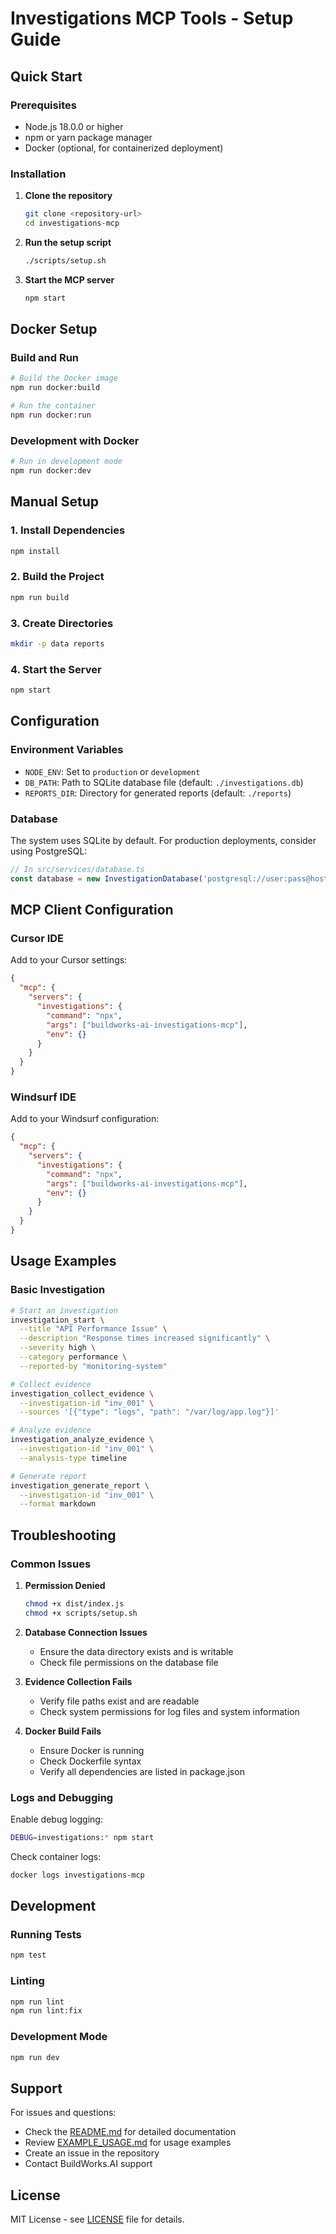 # Investigations MCP Tools - Setup Guide

## Quick Start

### Prerequisites
- Node.js 18.0.0 or higher
- npm or yarn package manager
- Docker (optional, for containerized deployment)

### Installation

1. **Clone the repository**
   ```bash
   git clone <repository-url>
   cd investigations-mcp
   ```

2. **Run the setup script**
   ```bash
   ./scripts/setup.sh
   ```

3. **Start the MCP server**
   ```bash
   npm start
   ```

## Docker Setup

### Build and Run
```bash
# Build the Docker image
npm run docker:build

# Run the container
npm run docker:run
```

### Development with Docker
```bash
# Run in development mode
npm run docker:dev
```

## Manual Setup

### 1. Install Dependencies
```bash
npm install
```

### 2. Build the Project
```bash
npm run build
```

### 3. Create Directories
```bash
mkdir -p data reports
```

### 4. Start the Server
```bash
npm start
```

## Configuration

### Environment Variables
- `NODE_ENV`: Set to `production` or `development`
- `DB_PATH`: Path to SQLite database file (default: `./investigations.db`)
- `REPORTS_DIR`: Directory for generated reports (default: `./reports`)

### Database
The system uses SQLite by default. For production deployments, consider using PostgreSQL:

```typescript
// In src/services/database.ts
const database = new InvestigationDatabase('postgresql://user:pass@host:port/db');
```

## MCP Client Configuration

### Cursor IDE
Add to your Cursor settings:

```json
{
  "mcp": {
    "servers": {
      "investigations": {
        "command": "npx",
        "args": ["buildworks-ai-investigations-mcp"],
        "env": {}
      }
    }
  }
}
```

### Windsurf IDE
Add to your Windsurf configuration:

```json
{
  "mcp": {
    "servers": {
      "investigations": {
        "command": "npx",
        "args": ["buildworks-ai-investigations-mcp"],
        "env": {}
      }
    }
  }
}
```

## Usage Examples

### Basic Investigation
```bash
# Start an investigation
investigation_start \
  --title "API Performance Issue" \
  --description "Response times increased significantly" \
  --severity high \
  --category performance \
  --reported-by "monitoring-system"

# Collect evidence
investigation_collect_evidence \
  --investigation-id "inv_001" \
  --sources '[{"type": "logs", "path": "/var/log/app.log"}]'

# Analyze evidence
investigation_analyze_evidence \
  --investigation-id "inv_001" \
  --analysis-type timeline

# Generate report
investigation_generate_report \
  --investigation-id "inv_001" \
  --format markdown
```

## Troubleshooting

### Common Issues

1. **Permission Denied**
   ```bash
   chmod +x dist/index.js
   chmod +x scripts/setup.sh
   ```

2. **Database Connection Issues**
   - Ensure the data directory exists and is writable
   - Check file permissions on the database file

3. **Evidence Collection Fails**
   - Verify file paths exist and are readable
   - Check system permissions for log files and system information

4. **Docker Build Fails**
   - Ensure Docker is running
   - Check Dockerfile syntax
   - Verify all dependencies are listed in package.json

### Logs and Debugging

Enable debug logging:
```bash
DEBUG=investigations:* npm start
```

Check container logs:
```bash
docker logs investigations-mcp
```

## Development

### Running Tests
```bash
npm test
```

### Linting
```bash
npm run lint
npm run lint:fix
```

### Development Mode
```bash
npm run dev
```

## Support

For issues and questions:
- Check the [README.md](./README.md) for detailed documentation
- Review [EXAMPLE_USAGE.md](./EXAMPLE_USAGE.md) for usage examples
- Create an issue in the repository
- Contact BuildWorks.AI support

## License

MIT License - see [LICENSE](./LICENSE) file for details.
